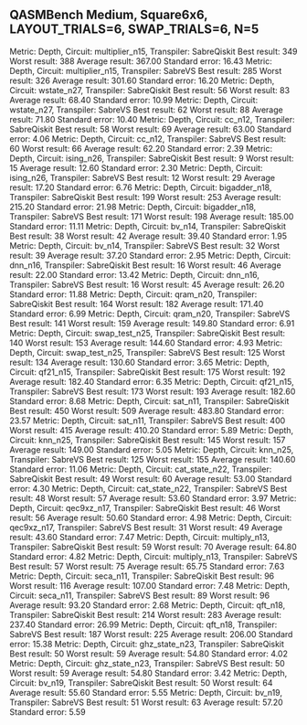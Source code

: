 ## QASMBench Medium, Square6x6, LAYOUT_TRIALS=6, SWAP_TRIALS=6, N=5

Metric: Depth, Circuit: multiplier_n15, Transpiler: SabreQiskit
Best result: 349
Worst result: 388
Average result: 367.00
Standard error: 16.43
Metric: Depth, Circuit: multiplier_n15, Transpiler: SabreVS
Best result: 285
Worst result: 326
Average result: 301.60
Standard error: 16.20
Metric: Depth, Circuit: wstate_n27, Transpiler: SabreQiskit
Best result: 56
Worst result: 83
Average result: 68.40
Standard error: 10.99
Metric: Depth, Circuit: wstate_n27, Transpiler: SabreVS
Best result: 62
Worst result: 88
Average result: 71.80
Standard error: 10.40
Metric: Depth, Circuit: cc_n12, Transpiler: SabreQiskit
Best result: 58
Worst result: 69
Average result: 63.00
Standard error: 4.06
Metric: Depth, Circuit: cc_n12, Transpiler: SabreVS
Best result: 60
Worst result: 66
Average result: 62.20
Standard error: 2.39
Metric: Depth, Circuit: ising_n26, Transpiler: SabreQiskit
Best result: 9
Worst result: 15
Average result: 12.60
Standard error: 2.30
Metric: Depth, Circuit: ising_n26, Transpiler: SabreVS
Best result: 12
Worst result: 29
Average result: 17.20
Standard error: 6.76
Metric: Depth, Circuit: bigadder_n18, Transpiler: SabreQiskit
Best result: 199
Worst result: 253
Average result: 215.20
Standard error: 21.98
Metric: Depth, Circuit: bigadder_n18, Transpiler: SabreVS
Best result: 171
Worst result: 198
Average result: 185.00
Standard error: 11.11
Metric: Depth, Circuit: bv_n14, Transpiler: SabreQiskit
Best result: 38
Worst result: 42
Average result: 39.40
Standard error: 1.95
Metric: Depth, Circuit: bv_n14, Transpiler: SabreVS
Best result: 32
Worst result: 39
Average result: 37.20
Standard error: 2.95
Metric: Depth, Circuit: dnn_n16, Transpiler: SabreQiskit
Best result: 16
Worst result: 46
Average result: 22.00
Standard error: 13.42
Metric: Depth, Circuit: dnn_n16, Transpiler: SabreVS
Best result: 16
Worst result: 45
Average result: 26.20
Standard error: 11.88
Metric: Depth, Circuit: qram_n20, Transpiler: SabreQiskit
Best result: 164
Worst result: 182
Average result: 171.40
Standard error: 6.99
Metric: Depth, Circuit: qram_n20, Transpiler: SabreVS
Best result: 141
Worst result: 159
Average result: 149.80
Standard error: 6.91
Metric: Depth, Circuit: swap_test_n25, Transpiler: SabreQiskit
Best result: 140
Worst result: 153
Average result: 144.60
Standard error: 4.93
Metric: Depth, Circuit: swap_test_n25, Transpiler: SabreVS
Best result: 125
Worst result: 134
Average result: 130.60
Standard error: 3.65
Metric: Depth, Circuit: qf21_n15, Transpiler: SabreQiskit
Best result: 175
Worst result: 192
Average result: 182.40
Standard error: 6.35
Metric: Depth, Circuit: qf21_n15, Transpiler: SabreVS
Best result: 173
Worst result: 193
Average result: 182.60
Standard error: 8.68
Metric: Depth, Circuit: sat_n11, Transpiler: SabreQiskit
Best result: 450
Worst result: 509
Average result: 483.80
Standard error: 23.57
Metric: Depth, Circuit: sat_n11, Transpiler: SabreVS
Best result: 400
Worst result: 415
Average result: 410.20
Standard error: 5.89
Metric: Depth, Circuit: knn_n25, Transpiler: SabreQiskit
Best result: 145
Worst result: 157
Average result: 149.00
Standard error: 5.05
Metric: Depth, Circuit: knn_n25, Transpiler: SabreVS
Best result: 125
Worst result: 155
Average result: 140.60
Standard error: 11.06
Metric: Depth, Circuit: cat_state_n22, Transpiler: SabreQiskit
Best result: 49
Worst result: 60
Average result: 53.00
Standard error: 4.30
Metric: Depth, Circuit: cat_state_n22, Transpiler: SabreVS
Best result: 48
Worst result: 57
Average result: 53.60
Standard error: 3.97
Metric: Depth, Circuit: qec9xz_n17, Transpiler: SabreQiskit
Best result: 46
Worst result: 56
Average result: 50.60
Standard error: 4.98
Metric: Depth, Circuit: qec9xz_n17, Transpiler: SabreVS
Best result: 31
Worst result: 49
Average result: 43.60
Standard error: 7.47
Metric: Depth, Circuit: multiply_n13, Transpiler: SabreQiskit
Best result: 59
Worst result: 70
Average result: 64.80
Standard error: 4.82
Metric: Depth, Circuit: multiply_n13, Transpiler: SabreVS
Best result: 57
Worst result: 75
Average result: 65.75
Standard error: 7.63
Metric: Depth, Circuit: seca_n11, Transpiler: SabreQiskit
Best result: 96
Worst result: 116
Average result: 107.00
Standard error: 7.48
Metric: Depth, Circuit: seca_n11, Transpiler: SabreVS
Best result: 89
Worst result: 96
Average result: 93.20
Standard error: 2.68
Metric: Depth, Circuit: qft_n18, Transpiler: SabreQiskit
Best result: 214
Worst result: 283
Average result: 237.40
Standard error: 26.99
Metric: Depth, Circuit: qft_n18, Transpiler: SabreVS
Best result: 187
Worst result: 225
Average result: 206.00
Standard error: 15.38
Metric: Depth, Circuit: ghz_state_n23, Transpiler: SabreQiskit
Best result: 50
Worst result: 59
Average result: 54.80
Standard error: 4.02
Metric: Depth, Circuit: ghz_state_n23, Transpiler: SabreVS
Best result: 50
Worst result: 59
Average result: 54.80
Standard error: 3.42
Metric: Depth, Circuit: bv_n19, Transpiler: SabreQiskit
Best result: 50
Worst result: 64
Average result: 55.60
Standard error: 5.55
Metric: Depth, Circuit: bv_n19, Transpiler: SabreVS
Best result: 51
Worst result: 63
Average result: 57.20
Standard error: 5.59
